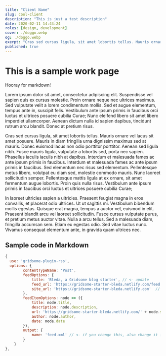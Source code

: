 ```yaml
---
title: "Client Name"
slug: cool-client
description: "This is just a test description"
date: 2020-02-11 14:43:24
roles: [design, development]
cover: ./doggo.webp
og: ./doggo.webp
exerpt: "Cras sed cursus ligula, sit amet lobortis tellus. Mauris ornare vel lacus sit amet posuere. Mauris in diam fringilla urna dignissim maximus sed at mauris."
published: true
---
```


# This is a sample work page

Hooray for markdown!

Lorem ipsum dolor sit amet, consectetur adipiscing elit. Suspendisse vel sapien quis ex cursus molestie. Proin ornare neque nec ultrices maximus. Sed vulputate velit a lorem condimentum mollis. Sed et augue elementum, tempus ante in, suscipit felis. Vestibulum ante ipsum primis in faucibus orci luctus et ultrices posuere cubilia Curae; Nunc eleifend libero sit amet libero imperdiet ullamcorper. Aenean dictum nulla id sapien dapibus, tincidunt rutrum arcu blandit. Donec at pretium risus.

Cras sed cursus ligula, sit amet lobortis tellus. Mauris ornare vel lacus sit amet posuere. Mauris in diam fringilla urna dignissim maximus sed at mauris. Donec euismod lacus non odio porttitor porttitor. Aenean sed ligula nibh. Fusce mauris ligula, vulputate a lobortis sed, porta nec sapien. Phasellus iaculis iaculis nibh at dapibus. Interdum et malesuada fames ac ante ipsum primis in faucibus. Interdum et malesuada fames ac ante ipsum primis in faucibus. Sed elementum nec risus sed elementum. Pellentesque metus libero, volutpat eu diam sed, molestie commodo mauris. Nunc laoreet sollicitudin semper. Pellentesque mattis ligula at ex ornare, sit amet fermentum augue lobortis. Proin quis nulla risus. Vestibulum ante ipsum primis in faucibus orci luctus et ultrices posuere cubilia Curae;

In laoreet ultricies sapien a ultricies. Praesent feugiat magna in eros convallis, et placerat odio ultrices. Ut ut sagittis mi. Vestibulum bibendum mollis egestas. Quisque erat magna, tempus a auctor vel, euismod in elit. Praesent blandit arcu vel laoreet sollicitudin. Fusce cursus vulputate purus, et pretium metus auctor vitae. Nulla a arcu tellus. Sed a malesuada diam, fringilla accumsan sem. Etiam eu egestas odio. Sed vitae luctus nunc. Vivamus consequat elementum ante, in gravida quam ultrices nec.

## Sample code in Markdown

```js
{
  use: 'gridsome-plugin-rss',
  options: {
		contentTypeName: 'Post',
		feedOptions: {
			title: 'Bleda, a Gridsome blog starter', // <- update
			feed_url: 'https://gridsome-starter-bleda.netlify.com/feed.xml',  // <- update, leave the file name
			site_url: 'https://gridsome-starter-bleda.netlify.com'  // <- update
		},
		feedItemOptions: node => ({
			title: node.title,
			description: node.description,
			url: 'https://gridsome-starter-bleda.netlify.com/' + node.slug,  // <- update
			author: node.author,
			date: node.date
		}),
		output: {
			name: 'feed.xml' // <- if you change this, also change it in the `feed_url` above
		}
	}
},

